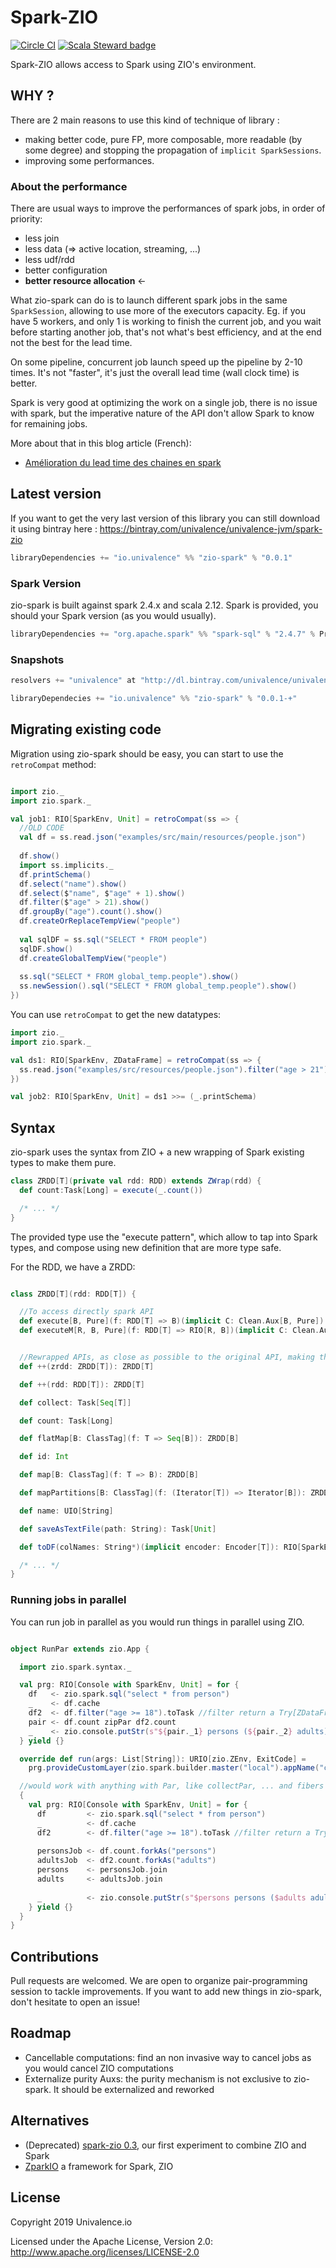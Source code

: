# Spark-ZIO

[![Circle CI](https://circleci.com/gh/univalence/zio-spark.svg?style=svg)](https://app.circleci.com/pipelines/github/univalence/zio-spark)
[![Scala Steward badge](https://img.shields.io/badge/Scala_Steward-helping-blue.svg?style=flat&logo=data:image/png;base64,iVBORw0KGgoAAAANSUhEUgAAAA4AAAAQCAMAAAARSr4IAAAAVFBMVEUAAACHjojlOy5NWlrKzcYRKjGFjIbp293YycuLa3pYY2LSqql4f3pCUFTgSjNodYRmcXUsPD/NTTbjRS+2jomhgnzNc223cGvZS0HaSD0XLjbaSjElhIr+AAAAAXRSTlMAQObYZgAAAHlJREFUCNdNyosOwyAIhWHAQS1Vt7a77/3fcxxdmv0xwmckutAR1nkm4ggbyEcg/wWmlGLDAA3oL50xi6fk5ffZ3E2E3QfZDCcCN2YtbEWZt+Drc6u6rlqv7Uk0LdKqqr5rk2UCRXOk0vmQKGfc94nOJyQjouF9H/wCc9gECEYfONoAAAAASUVORK5CYII=)](https://scala-steward.org)

Spark-ZIO allows access to Spark using ZIO's environment.

## WHY ?

There are 2 main reasons to use this kind of technique of library : 
* making better code, pure FP, more composable, more readable (by some degree) and stopping the propagation of ```implicit SparkSessions```.
* improving some performances.

### About the performance
There are usual ways to improve the performances of spark jobs, in order of priority:
* less join
* less data (=> active location, streaming, ...)
* less udf/rdd
* better configuration
* **better resource allocation** <-

What zio-spark can do is to launch different spark jobs in the same `SparkSession`, allowing to use more of the executors capacity. Eg. if you have 5 workers, and only 1 is working to finish the current job, and you wait before starting another job, that's not what's best efficiency, and at the end not the best for the lead time.

On some pipeline, concurrent job launch speed up the pipeline by 2-10 times.
It's not "faster", it's just the overall lead time (wall clock time) is better.

Spark is very good at optimizing the work on a single job, there is no issue with spark, but the imperative nature of the API don't allow Spark to know for remaining jobs.


More about that in this blog article (French):
* [Amélioration du lead time des chaines en spark](https://univalence.io/blog/articles/amelioration-du-lead-time-des-chaines-en-spark-avec-un-peu-de-monix/)


## Latest version

If you want to get the very last version of this library you can still download it using bintray here : https://bintray.com/univalence/univalence-jvm/spark-zio

```scala
libraryDependencies += "io.univalence" %% "zio-spark" % "0.0.1"
```

### Spark Version

zio-spark is built against spark 2.4.x and scala 2.12.
Spark is provided, you should your Spark version (as you would usually).

```scala
libraryDependencies += "org.apache.spark" %% "spark-sql" % "2.4.7" % Provided
```

### Snapshots

```scala
resolvers += "univalence" at "http://dl.bintray.com/univalence/univalence-jvm"

libraryDependecies += "io.univalence" %% "zio-spark" % "0.0.1-+"
```

## Migrating existing code

Migration using zio-spark should be easy, you can start to use the `retroCompat` method:

```scala

import zio._
import zio.spark._

val job1: RIO[SparkEnv, Unit] = retroCompat(ss => {
  //OLD CODE
  val df = ss.read.json("examples/src/main/resources/people.json")
  
  df.show()
  import ss.implicits._
  df.printSchema()
  df.select("name").show()
  df.select($"name", $"age" + 1).show()
  df.filter($"age" > 21).show()
  df.groupBy("age").count().show()
  df.createOrReplaceTempView("people")
  
  val sqlDF = ss.sql("SELECT * FROM people")
  sqlDF.show()
  df.createGlobalTempView("people")
  
  ss.sql("SELECT * FROM global_temp.people").show()
  ss.newSession().sql("SELECT * FROM global_temp.people").show()                    
})
```

You can use `retroCompat` to get the new datatypes:
```scala
import zio._
import zio.spark._

val ds1: RIO[SparkEnv, ZDataFrame] = retroCompat(ss => {
  ss.read.json("examples/src/resources/people.json").filter("age > 21")
})

val job2: RIO[SparkEnv, Unit] = ds1 >>= (_.printSchema)
```

## Syntax

zio-spark uses the syntax from ZIO + a new wrapping of Spark existing types to make them pure.
```scala
class ZRDD[T](private val rdd: RDD) extends ZWrap(rdd) {
  def count:Task[Long] = execute(_.count())

  /* ... */
}
```

The provided type use the "execute pattern", which allow to tap into Spark types, and compose using new definition that are more type safe.

For the RDD, we have a ZRDD:
```scala

class ZRDD[T](rdd: RDD[T]) {

  //To access directly spark API
  def execute[B, Pure](f: RDD[T] => B)(implicit C: Clean.Aux[B, Pure]): Task[Pure]
  def executeM[R, B, Pure](f: RDD[T] => RIO[R, B])(implicit C: Clean.Aux[B, Pure]): RIO[R, Pure]


  //Rewrapped APIs, as close as possible to the original API, making them pure
  def ++(zrdd: ZRDD[T]): ZRDD[T]

  def ++(rdd: RDD[T]): ZRDD[T]

  def collect: Task[Seq[T]]

  def count: Task[Long]

  def flatMap[B: ClassTag](f: T => Seq[B]): ZRDD[B]

  def id: Int

  def map[B: ClassTag](f: T => B): ZRDD[B]

  def mapPartitions[B: ClassTag](f: (Iterator[T]) => Iterator[B]): ZRDD[B]

  def name: UIO[String]

  def saveAsTextFile(path: String): Task[Unit]

  def toDF(colNames: String*)(implicit encoder: Encoder[T]): RIO[SparkEnv, ZDataFrame]

  /* ... */
}
```

### Running jobs in parallel

You can run job in parallel as you would run things in parallel using ZIO.

```scala

object RunPar extends zio.App {

  import zio.spark.syntax._

  val prg: RIO[Console with SparkEnv, Unit] = for {
    df   <- zio.spark.sql("select * from person")
    _    <- df.cache
    df2  <- df.filter("age >= 18").toTask //filter return a Try[ZDataFrame]
    pair <- df.count zipPar df2.count
    _    <- zio.console.putStr(s"${pair._1} persons (${pair._2} adults)")
  } yield {}

  override def run(args: List[String]): URIO[zio.ZEnv, ExitCode] =
    prg.provideCustomLayer(zio.spark.builder.master("local").appName("counts").getOrCreate).exitCode

  //would work with anything with Par, like collectPar, ... and fibers
  {
    val prg: RIO[Console with SparkEnv, Unit] = for {
      df         <- zio.spark.sql("select * from person")
      _          <- df.cache
      df2        <- df.filter("age >= 18").toTask //filter return a Try[ZDataFrame]
      
      personsJob <- df.count.forkAs("persons")
      adultsJob  <- df2.count.forkAs("adults")
      persons    <- personsJob.join
      adults     <- adultsJob.join
      
      _          <- zio.console.putStr(s"$persons persons ($adults adults)")
    } yield {}
  }
}
```

## Contributions

Pull requests are welcomed. We are open to organize pair-programming session to tackle improvements.
If you want to add new things in zio-spark, don't hesitate to open an issue!


## Roadmap

 * Cancellable computations: find an non invasive way to cancel jobs as you would cancel ZIO computations
 * Externalize purity Auxs: the purity mechanism is not exclusive to zio-spark. It should be externalized and reworked

## Alternatives

 *  (Deprecated) [spark-zio 0.3](https://github.com/univalence/spark-tools/tree/master/spark-zio), our first experiment to combine ZIO and Spark
 *  [ZparkIO](https://github.com/leobenkel/ZparkIO) a framework for Spark, ZIO

## License

Copyright 2019 Univalence.io

Licensed under the Apache License, Version 2.0:
http://www.apache.org/licenses/LICENSE-2.0
